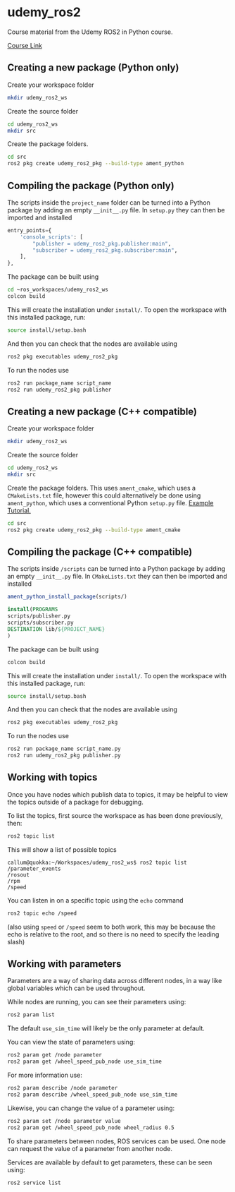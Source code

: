 # udemy_ros2

Course material from the Udemy ROS2 in Python course.

[Course
Link](https://www.udemy.com/course/ros2-robotics-developer-course-using-ros2-in-python/)


## Creating a new package (Python only)
Create your workspace folder
```bash
mkdir udemy_ros2_ws
```

Create the source folder
```bash 
cd udemy_ros2_ws
mkdir src
```

Create the package folders.
```bash
cd src
ros2 pkg create udemy_ros2_pkg --build-type ament_python
```

## Compiling the package (Python only)
The scripts inside the `project_name` folder can be turned into a Python package by adding an empty `__init__.py` file. In `setup.py` they can then be imported and installed

```python
entry_points={
    'console_scripts': [
        "publisher = udemy_ros2_pkg.publisher:main",
        "subscriber = udemy_ros2_pkg.subscriber:main",
    ],
},
```

The package can be built using
```bash
cd ~ros_workspaces/udemy_ros2_ws
colcon build
```

This will create the installation under `install/`.
To open the workspace with this installed package, run:

```bash
source install/setup.bash
```

And then you can check that the nodes are available using

```bash
ros2 pkg executables udemy_ros2_pkg
```

To run the nodes use
```bash
ros2 run package_name script_name
ros2 run udemy_ros2_pkg publisher
```


## Creating a new package (C++ compatible)
Create your workspace folder
```bash
mkdir udemy_ros2_ws
```

Create the source folder
```bash 
cd udemy_ros2_ws
mkdir src
```

Create the package folders. This uses `ament_cmake`, which uses a
`CMakeLists.txt` file, however this could alternatively be done using
`ament_python`, which uses a conventional Python `setup.py` file. [Example Tutorial.](https://automaticaddison.com/how-to-set-up-a-ros2-project-for-python-foxy-fitzroy/)
```bash
cd src
ros2 pkg create udemy_ros2_pkg --build-type ament_cmake
```

## Compiling the package (C++ compatible)
The scripts inside `/scripts` can be turned into a Python package by adding an empty `__init__.py` file. In `CMakeLists.txt` they can then be imported and installed

```cmake
ament_python_install_package(scripts/)

install(PROGRAMS
scripts/publisher.py
scripts/subscriber.py
DESTINATION lib/${PROJECT_NAME}
)
```

The package can be built using
```bash
colcon build
```

This will create the installation under `install/`.
To open the workspace with this installed package, run:

```bash
source install/setup.bash
```

And then you can check that the nodes are available using

```bash
ros2 pkg executables udemy_ros2_pkg
```

To run the nodes use
```bash
ros2 run package_name script_name.py
ros2 run udemy_ros2_pkg publisher.py
```

## Working with topics
Once you have nodes which publish data to topics, it may be helpful to view the
topics outside of a package for debugging.

To list the topics, first source the workspace as has been done previously,
then:
```bash
ros2 topic list
```

This will show a list of possible topics
```
callum@quokka:~/Workspaces/udemy_ros2_ws$ ros2 topic list
/parameter_events
/rosout
/rpm
/speed
```

You can listen in on a specific topic using the `echo` command
```bash
ros2 topic echo /speed
```
(also using `speed` or `/speed` seem to both work, this may be because the echo
is relative to the root, and so there is no need to specify the leading slash)

## Working with parameters
Parameters are a way of sharing data across different nodes, in a way like
global variables which can be used throughout.

While nodes are running, you can see their parameters using:
```bash
ros2 param list
```

The default `use_sim_time` will likely be the only parameter at default.

You can view the state of parameters using:
```bash
ros2 param get /node parameter
ros2 param get /wheel_speed_pub_node use_sim_time
```

For more information use:
```bash
ros2 param describe /node parameter
ros2 param describe /wheel_speed_pub_node use_sim_time
```

Likewise, you can change the value of a parameter using:
```bash
ros2 param set /node parameter value
ros2 param get /wheel_speed_pub_node wheel_radius 0.5
```

To share parameters between nodes, ROS services can be used. One node can
request the value of a parameter from another node.

Services are available by default to get parameters, these can be seen using:
```bash
ros2 service list
```